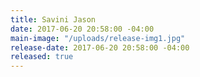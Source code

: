 ```yaml
---
title: Savini Jason
date: 2017-06-20 20:58:00 -04:00
main-image: "/uploads/release-img1.jpg"
release-date: 2017-06-20 20:58:00 -04:00
released: true
---
```


